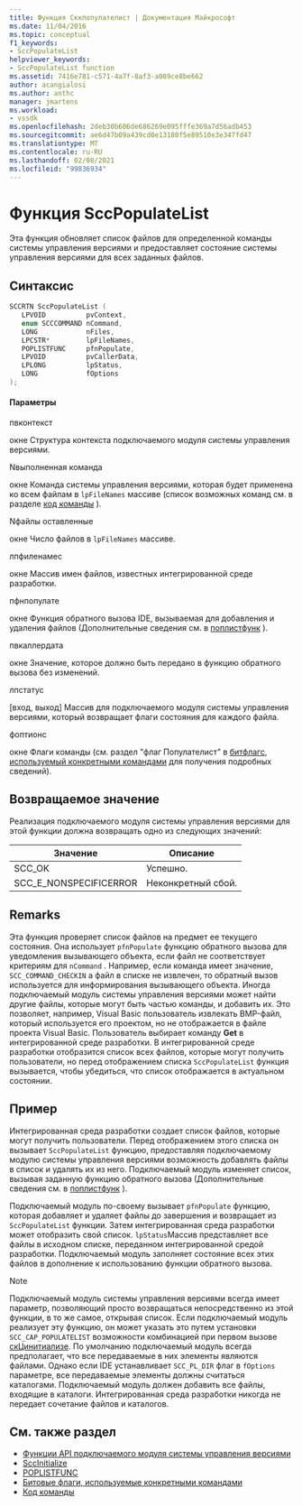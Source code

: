 ```yaml
---
title: Функция Сккпопулателист | Документация Майкрософт
ms.date: 11/04/2016
ms.topic: conceptual
f1_keywords:
- SccPopulateList
helpviewer_keywords:
- SccPopulateList function
ms.assetid: 7416e781-c571-4a7f-8af3-a089ce8be662
author: acangialosi
ms.author: anthc
manager: jmartens
ms.workload:
- vssdk
ms.openlocfilehash: 2deb30b606de686269e095fffe369a7d56adb453
ms.sourcegitcommit: ae6d47b09a439cd0e13180f5e89510e3e347fd47
ms.translationtype: MT
ms.contentlocale: ru-RU
ms.lasthandoff: 02/08/2021
ms.locfileid: "99836934"
---
```

# <a name="sccpopulatelist-function"></a>Функция SccPopulateList
Эта функция обновляет список файлов для определенной команды системы управления версиями и предоставляет состояние системы управления версиями для всех заданных файлов.

## <a name="syntax"></a>Синтаксис

```cpp
SCCRTN SccPopulateList (
   LPVOID          pvContext,
   enum SCCCOMMAND nCommand,
   LONG            nFiles,
   LPCSTR*         lpFileNames,
   POPLISTFUNC     pfnPopulate,
   LPVOID          pvCallerData,
   LPLONG          lpStatus,
   LONG            fOptions
);
```

#### <a name="parameters"></a>Параметры
 пвконтекст

окне Структура контекста подключаемого модуля системы управления версиями.

 Nвыполненная команда

окне Команда системы управления версиями, которая будет применена ко всем файлам в `lpFileNames` массиве (список возможных команд см. в разделе [код команды](../extensibility/command-code-enumerator.md) ).

 Nфайлы оставленные

окне Число файлов в `lpFileNames` массиве.

 лпфиленамес

окне Массив имен файлов, известных интегрированной среде разработки.

 пфнпопулате

окне Функция обратного вызова IDE, вызываемая для добавления и удаления файлов (Дополнительные сведения см. в [поплистфунк](../extensibility/poplistfunc.md) ).

 пвкаллердата

окне Значение, которое должно быть передано в функцию обратного вызова без изменений.

 лпстатус

[вход, выход] Массив для подключаемого модуля системы управления версиями, который возвращает флаги состояния для каждого файла.

 фоптионс

окне Флаги команды (см. раздел "флаг Популателист" в [битфлагс, используемый конкретными командами](../extensibility/bitflags-used-by-specific-commands.md) для получения подробных сведений).

## <a name="return-value"></a>Возвращаемое значение
 Реализация подключаемого модуля системы управления версиями для этой функции должна возвращать одно из следующих значений:

|Значение|Описание|
|-----------|-----------------|
|SCC_OK|Успешно.|
|SCC_E_NONSPECIFICERROR|Неконкретный сбой.|

## <a name="remarks"></a>Remarks
 Эта функция проверяет список файлов на предмет ее текущего состояния. Она использует `pfnPopulate` функцию обратного вызова для уведомления вызывающего объекта, если файл не соответствует критериям для `nCommand` . Например, если команда имеет значение, `SCC_COMMAND_CHECKIN` а файл в списке не извлечен, то обратный вызов используется для информирования вызывающего объекта. Иногда подключаемый модуль системы управления версиями может найти другие файлы, которые могут быть частью команды, и добавить их. Это позволяет, например, Visual Basic пользователь извлекать BMP-файл, который используется его проектом, но не отображается в файле проекта Visual Basic. Пользователь выбирает команду **Get** в интегрированной среде разработки. В интегрированной среде разработки отобразится список всех файлов, которые могут получить пользователи, но перед отображением списка `SccPopulateList` функция вызывается, чтобы убедиться, что список отображается в актуальном состоянии.

## <a name="example"></a>Пример
 Интегрированная среда разработки создает список файлов, которые могут получить пользователи. Перед отображением этого списка он вызывает `SccPopulateList` функцию, предоставляя подключаемому модулю системы управления версиями возможность добавлять файлы в список и удалять их из него. Подключаемый модуль изменяет список, вызывая заданную функцию обратного вызова (Дополнительные сведения см. в [поплистфунк](../extensibility/poplistfunc.md) ).

 Подключаемый модуль по-своему вызывает `pfnPopulate` функцию, которая добавляет и удаляет файлы до завершения и возвращает из `SccPopulateList` функции. Затем интегрированная среда разработки может отобразить свой список. `lpStatus`Массив представляет все файлы в исходном списке, переданном интегрированной средой разработки. Подключаемый модуль заполняет состояние всех этих файлов в дополнение к использованию функции обратного вызова.

> [!NOTE]
> Подключаемый модуль системы управления версиями всегда имеет параметр, позволяющий просто возвращаться непосредственно из этой функции, в то же самое, открывая список. Если подключаемый модуль реализует эту функцию, он может указать это путем установки `SCC_CAP_POPULATELIST` возможности комбинацией при первом вызове [скЦинитиализе](../extensibility/sccinitialize-function.md). По умолчанию подключаемый модуль всегда предполагает, что все передаваемые в них элементы являются файлами. Однако если IDE устанавливает `SCC_PL_DIR` флаг в `fOptions` параметре, все передаваемые элементы должны считаться каталогами. Подключаемый модуль должен добавить все файлы, входящие в каталоги. Интегрированная среда разработки никогда не передает сочетание файлов и каталогов.

## <a name="see-also"></a>См. также раздел
- [Функции API подключаемого модуля системы управления версиями](../extensibility/source-control-plug-in-api-functions.md)
- [SccInitialize](../extensibility/sccinitialize-function.md)
- [POPLISTFUNC](../extensibility/poplistfunc.md)
- [Битовые флаги, используемые конкретными командами](../extensibility/bitflags-used-by-specific-commands.md)
- [Код команды](../extensibility/command-code-enumerator.md)
